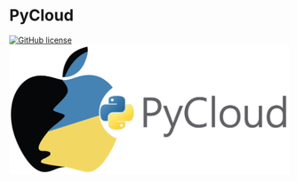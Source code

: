 # PyCloud
[![GitHub license](https://img.shields.io/github/license/Aadit-Bhojgi/PyCloud.git.svg)](https://github.com/Aadit-Bhojgi/PyCloud/blob/master/LICENSE)
![PyCloud - Image](Images/PyCloud.png)

